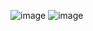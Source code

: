 ![image](https://github.com/user-attachments/assets/aa6216d1-2c6f-4d6c-a290-4b2ca716767e)
![image](https://github.com/user-attachments/assets/01378ca0-6d20-4eff-8540-6796a170c030)
